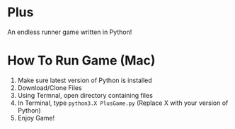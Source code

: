 # Plus
An endless runner game written in Python!

# How To Run Game (Mac)

1. Make sure latest version of Python is installed
2. Download/Clone Files
3. Using Termnal, open directory containing files
4. In Terminal, type `python3.X PlusGame.py` (Replace X with your version of Python)
5. Enjoy Game!
